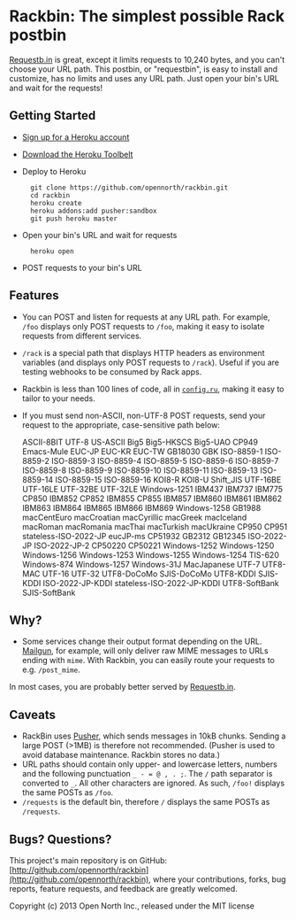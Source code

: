 # Rackbin: The simplest possible Rack postbin

[Requestb.in](http://requestb.in/) is great, except it limits requests to 10,240 bytes, and you can't choose your URL path. This postbin, or "requestbin", is easy to install and customize, has no limits and uses any URL path. Just open your bin's URL and wait for the requests!

## Getting Started

* [Sign up for a Heroku account](https://id.heroku.com/signup)
* [Download the Heroku Toolbelt](https://toolbelt.heroku.com/)
* Deploy to Heroku

        git clone https://github.com/opennorth/rackbin.git
        cd rackbin
        heroku create
        heroku addons:add pusher:sandbox
        git push heroku master

* Open your bin's URL and wait for requests

        heroku open

* POST requests to your bin's URL

## Features

* You can POST and listen for requests at any URL path. For example, `/foo` displays only POST requests to `/foo`, making it easy to isolate requests from different services.
* `/rack` is a special path that displays HTTP headers as environment variables (and displays only POST requests to `/rack`). Useful if you are testing webhooks to be consumed by Rack apps.
* Rackbin is less than 100 lines of code, all in [`config.ru`](https://github.com/opennorth/rackbin/blob/master/config.ru), making it easy to tailor to your needs.
* If you must send non-ASCII, non-UTF-8 POST requests, send your request to the appropriate, case-sensitive path below:

    ASCII-8BIT
    UTF-8
    US-ASCII
    Big5
    Big5-HKSCS
    Big5-UAO
    CP949
    Emacs-Mule
    EUC-JP
    EUC-KR
    EUC-TW
    GB18030
    GBK
    ISO-8859-1
    ISO-8859-2
    ISO-8859-3
    ISO-8859-4
    ISO-8859-5
    ISO-8859-6
    ISO-8859-7
    ISO-8859-8
    ISO-8859-9
    ISO-8859-10
    ISO-8859-11
    ISO-8859-13
    ISO-8859-14
    ISO-8859-15
    ISO-8859-16
    KOI8-R
    KOI8-U
    Shift_JIS
    UTF-16BE
    UTF-16LE
    UTF-32BE
    UTF-32LE
    Windows-1251
    IBM437
    IBM737
    IBM775
    CP850
    IBM852
    CP852
    IBM855
    CP855
    IBM857
    IBM860
    IBM861
    IBM862
    IBM863
    IBM864
    IBM865
    IBM866
    IBM869
    Windows-1258
    GB1988
    macCentEuro
    macCroatian
    macCyrillic
    macGreek
    macIceland
    macRoman
    macRomania
    macThai
    macTurkish
    macUkraine
    CP950
    CP951
    stateless-ISO-2022-JP
    eucJP-ms
    CP51932
    GB2312
    GB12345
    ISO-2022-JP
    ISO-2022-JP-2
    CP50220
    CP50221
    Windows-1252
    Windows-1250
    Windows-1256
    Windows-1253
    Windows-1255
    Windows-1254
    TIS-620
    Windows-874
    Windows-1257
    Windows-31J
    MacJapanese
    UTF-7
    UTF8-MAC
    UTF-16
    UTF-32
    UTF8-DoCoMo
    SJIS-DoCoMo
    UTF8-KDDI
    SJIS-KDDI
    ISO-2022-JP-KDDI
    stateless-ISO-2022-JP-KDDI
    UTF8-SoftBank
    SJIS-SoftBank

## Why?

* Some services change their output format depending on the URL. [Mailgun](http://documentation.mailgun.com/user_manual.html#mime-messages-parameters), for example, will only deliver raw MIME messages to URLs ending with `mime`. With Rackbin, you can easily route your requests to e.g. `/post_mime`.

In most cases, you are probably better served by [Requestb.in](http://requestb.in/).

## Caveats

* RackBin uses [Pusher](http://pusher.com/), which sends messages in 10kB chunks. Sending a large POST (>1MB) is therefore not recommended. (Pusher is used to avoid database maintenance. Rackbin stores no data.)
* URL paths should contain only upper- and lowercase letters, numbers and the following punctuation `_ - = @ , . ;`. The `/` path separator is converted to `_`. All other characters are ignored. As such, `/foo!` displays the same POSTs as `/foo`.
* `/requests` is the default bin, therefore `/` displays the same POSTs as `/requests`.

## Bugs? Questions?

This project's main repository is on GitHub: [http://github.com/opennorth/rackbin](http://github.com/opennorth/rackbin), where your contributions, forks, bug reports, feature requests, and feedback are greatly welcomed.

Copyright (c) 2013 Open North Inc., released under the MIT license
